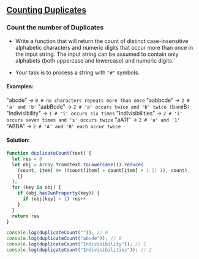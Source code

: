 ## [Counting Duplicates](https://www.codewars.com/kata/5727bb0fe81185ae62000ae3/train/javascript)

### Count the number of Duplicates

- Write a function that will return the count of distinct case-insensitive alphabetic characters and numeric digits that occur more than once in the input string. The input string can be assumed to contain only alphabets (both uppercase and lowercase) and numeric digits.`

- Your task is to process a string with `"#"` symbols.

#### Examples:

"abcde" -> `0 # no characters repeats more than once`
"aabbcde" -> `2 # 'a' and 'b'`
"aabBcde" -> `2 # 'a' occurs twice and 'b' twice (`b`and`B`)`
"indivisibility" -> `1 # 'i' occurs six times`
"Indivisibilities" -> `2 # 'i' occurs seven times and 's' occurs twice`
"aA11" -> `2 # 'a' and '1'`
"ABBA" -> `2 # 'A' and 'B' each occur twice`

#### Solution:

```js
function duplicateCount(text) {
  let res = 0
  let obj = Array.from(text.toLowerCase()).reduce(
    (count, item) => ((count[item] = count[item] + 1 || 1), count),
    {}
  );
  for (key in obj) {
    if (obj.hasOwnProperty(key)) { 
      if (obj[key] > 1) res++ 
    } 
  }
  return res 
}

console.log(duplicateCount("")); // 0
console.log(duplicateCount("abcde")); // 0
console.log(duplicateCount("Indivisibility")); // 1
console.log(duplicateCount("Indivisibilities")); // 2
```
